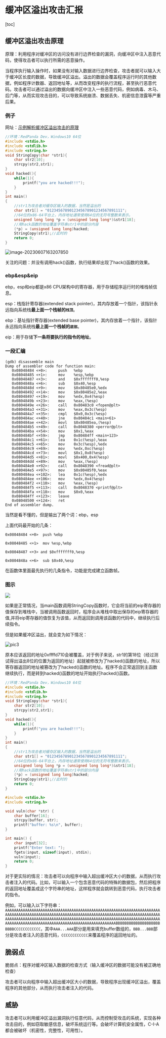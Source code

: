 # 缓冲区溢出攻击汇报

 [toc]

## 缓冲区溢出攻击原理

原理：利用程序对缓冲区的访问没有进行边界检查的漏洞，向缓冲区中注入恶意代码，使得攻击者可以执行所需的恶意操作。

当程序执行输入操作时，如果没有对输入数据进行边界检查，攻击者就可以输入大于缓冲区长度的数据，导致缓冲区溢出。溢出的数据会覆盖程序运行时的其他数据，例如程序计数器、返回地址等，从而改变程序的执行流程，甚至执行恶意代码。攻击者可以通过溢出的数据向缓冲区中注入一些恶意代码，例如病毒、木马、后门等，从而实现攻击目的，可以导致系统崩溃、数据丢失、机密信息泄露等严重后果。

### 例子

网址：[示例解析缓冲区溢出攻击的原理](https://blog.csdn.net/qq_45656248/article/details/115707550)

```c
//环境：RedPanda Dev，Windows10 64位
#include <stdio.h>
#include <stdlib.h>
#include <string.h>
void StringCopy(char *str1){
	char str2[10];
	strcpy(str2,str1);
}
void hacked(){
	while(1){
		printf("you are hacked!!!");
	}
}
int main()
{
	//str1为攻击者对缓存区输入的数据，当然是溢出的
	char str1[] = "0123456789012345678901234567891111";
	//64位的x86-64平台上，内存地址通常使用64位的无符号整数来表示。
	unsigned long long *p = (unsigned long long*)&str1[18];
	//用hack函数的地址覆盖字符串str1中的部分内容
	(*p) = (unsigned long long)hacked;
	StringCopy(str1);//此时的
	return 0;
}
```

![image-20230607163207850](Pics\pic1.png) 



关注的问题：并没有调用hack()函数，执行结果却出现了hack()函数的效果。

### ebp&esp&eip

ebp，esp和eip都是x86 CPU架构中的寄存器，用于存储程序运行时的堆栈帧信息。



esp：栈指针寄存器(extended stack pointer)，其内存放着一个指针，该指针永远指向系统栈**最上面一个栈帧的`栈顶`**。

ebp：基址指针寄存器(extended base pointer)，其内存放着一个指针，该指针永远指向系统栈**最上面一个栈帧的`底部`**。

eip：用于存储**下一条将要执行的指令的地址**。

### 一段汇编

```assembly
(gdb) disassemble main
Dump of assembler code for function main:
   0x08048484 <+0>:     push   %ebp
   0x08048485 <+1>:     mov    %esp,%ebp
   0x08048487 <+3>:     and    $0xfffffff0,%esp
   0x0804848a <+6>:     sub    $0x40,%esp
   0x0804848d <+9>:     mov    $0x80485e0,%edx
   0x08048492 <+14>:    mov    $0x80485e2,%eax
   0x08048497 <+19>:    mov    %edx,0x4(%esp)
   0x0804849b <+23>:    mov    %eax,(%esp)
   0x0804849e <+26>:    call   0x80483c0 <fopen@plt>
   0x080484a3 <+31>:    mov    %eax,0x3c(%esp)
   0x080484a7 <+35>:    cmpl   $0x0,0x3c(%esp)
   0x080484ac <+40>:    jne    0x80484c1 <main+61>
   0x080484ae <+42>:    movl   $0x80485ea,(%esp)
   0x080484b5 <+49>:    call   0x8048380 <perror@plt>
   0x080484ba <+54>:    mov    $0x1,%eax
   0x080484bf <+59>:    jmp    0x80484ff <main+123>
   0x080484c1 <+61>:    lea    0x1c(%esp),%eax
   0x080484c5 <+65>:    mov    0x3c(%esp),%edx
   0x080484c9 <+69>:    mov    %edx,0xc(%esp)
   0x080484cd <+73>:    movl   $0x1,0x8(%esp)
   0x080484d5 <+81>:    movl   $0x400,0x4(%esp)
   0x080484dd <+89>:    mov    %eax,(%esp)
   0x080484e0 <+92>:    call   0x8048390 <fread@plt>
   0x080484e5 <+97>:    mov    $0x80485f0,%eax
   0x080484ea <+102>:   lea    0x1c(%esp),%edx
   0x080484ee <+106>:   mov    %edx,0x4(%esp)
   0x080484f2 <+110>:   mov    %eax,(%esp)
   0x080484f5 <+113>:   call   0x8048370 <printf@plt>
   0x080484fa <+118>:   mov    $0x0,%eax
   0x080484ff <+123>:   leave
   0x08048500 <+124>:   ret
End of assembler dump.
```

当然是看不懂的，但是输出了两个词：ebp，esp

上面代码最开始的几条：

```assembly
0x08048484 <+0>  push %ebp 

0x08048485 <+1>  mov %esp,%ebp 

0x08048487 <+3> and $0xfffffff0,%esp 

0x0804848a <+6>  sub $0x40,%esp
```

在函数体里面最先执行的几条指令，功能是完成建立函数帧。

### 图示

![](Pics\pic2.png) 

如果是正常情况，当main函数调用StringCopy函数时，它会将当前的eip寄存器的值保存到堆栈中，当被调用函数返回时，程序会从堆栈中取出保存的eip寄存器的值,并将eip寄存器的值恢复为该值，从而返回到调用该函数的代码中，继续执行后续指令。

但是如果缓冲区溢出，就会变为如下情况：

![pic3](Pics\pic3.png) 

原本应该返回的地址0xffffd710会被覆盖，对于例子来说，str1的第18位（经过测试得出溢出8位的位置为返回的地址）起就被修改为了hacked()函数的地址，所以寄存器返回的地址被篡改为了hacked()函数的地址。程序不会正常返回到主函数继续执行，而是转到hacked()函数的地址开始执行hacked()函数。

```c
//环境：RedPanda Dev，Windows10 64位
#include <stdio.h>
#include <stdlib.h>
#include <string.h>
void StringCopy(char *str1){
	char str2[10];
	strcpy(str2,str1);
}
void hacked(){
	while(1){
		printf("you are hacked!!!");
	}
}
int main()
{
	//str1为攻击者对缓存区输入的数据，当然是溢出的
	char str1[] = "0123456789012345678901234567891111";
	//64位的x86-64平台上，内存地址通常使用64位的无符号整数来表示。
	unsigned long long *p = (unsigned long long*)&str1[18];
	//用hack函数的地址覆盖字符串str1中的部分内容
	(*p) = (unsigned long long)hacked;
	StringCopy(str1);//此时的
	return 0;
}
```



```c
#include <stdio.h>
#include <string.h>

void vuln(char *str) {
    char buffer[16];
    strcpy(buffer, str);
    printf("buffer: %s\n", buffer);
}

int main() {
    char input[32];
    printf("Enter text: ");
    fgets(input, sizeof(input), stdin);
    vuln(input);
    return 0;
}
```



对于更实际的情况：攻击者可以向程序中输入超出缓冲区大小的数据，从而执行攻击者注入的代码。比如，可以输入一个包含恶意代码的特殊的数据包，然后把程序的返回地址覆盖成这个字符串的地址，这样程序就会跳转到恶意代码，执行攻击者的指令。

例如，可以输入以下字符串：`AAAAAAAAAAAAAAAAAAAAAAAAAAAAAAAAAAAAAAAAAAAAAAAAAAAAAAAAAAAAAAAAAAAAAAAAAAAAAAAAAAAAAAAAAAAAAAAAAAAAAAAAAAAAAAAAAAAAAAAAAAAAAAAAAAAAAAAAAAAAAAAAAAAAAAAAAAAAAAAAAAAAAAAAAAAAAAAAAAAAAAAAAAAAAAAAAAAAAAAAAAAAAAAAAAAAAAAAAAAAAAAAAAAAAAAAAAAAAAAAAAAAAAAAAAAAAAAAAAAABBBBBBBBBBBBBBBBBBBBBBBBCCCCCCCCCCCC`，其中`AAA...AAA`部分是用来填充buffer数组的，`BBB...BBB`部分是攻击者注入的恶意代码，`CCCCCCCCCCCC`来覆盖程序的返回地址的。

## 脆弱点

脆弱点：程序对缓冲区输入数据的检查方式（输入缓冲区的数据可能没有被正确地检查）

攻击者可以向程序中输入超出缓冲区大小的数据，导致程序出现缓冲区溢出，覆盖程序的其他部分，从而执行攻击者注入的代码。

## 威胁

攻击者可以利用缓冲区溢出漏洞执行任意代码，从而控制受攻击的系统，实现各种攻击目的，例如窃取敏感信息，破坏系统运行等。会破坏计算机安全属性，C-I-A都会被破坏（机密性，完整性，可用性）。

